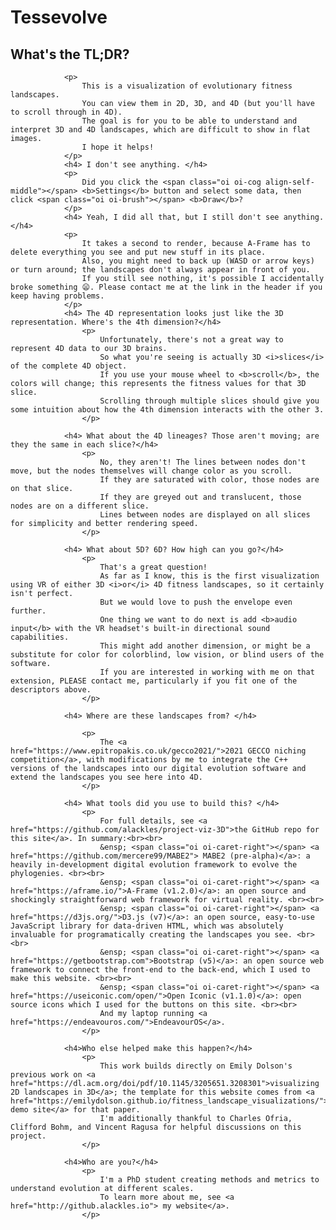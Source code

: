 # Tessevolve

## What's the TL;DR?
				<p>
					This is a visualization of evolutionary fitness landscapes. 
					You can view them in 2D, 3D, and 4D (but you'll have to scroll through in 4D).
					The goal is for you to be able to understand and interpret 3D and 4D landscapes, which are difficult to show in flat images. 
					I hope it helps!
				</p>
				<h4> I don't see anything. </h4>
				<p>
					Did you click the <span class="oi oi-cog align-self-middle"></span> <b>Settings</b> button and select some data, then click <span class="oi oi-brush"></span> <b>Draw</b>?
				</p>
				<h4> Yeah, I did all that, but I still don't see anything. </h4>
				<p>
					It takes a second to render, because A-Frame has to delete everything you see and put new stuff in its place.
					Also, you might need to back up (WASD or arrow keys) or turn around; the landscapes don't always appear in front of you.
					If you still see nothing, it's possible I accidentally broke something 😦. Please contact me at the link in the header if you keep having problems.
				</p>
          		<h4> The 4D representation looks just like the 3D representation. Where's the 4th dimension?</h4>
          			<p>
          				Unfortunately, there's not a great way to represent 4D data to our 3D brains. 
						So what you're seeing is actually 3D <i>slices</i> of the complete 4D object.
						If you use your mouse wheel to <b>scroll</b>, the colors will change; this represents the fitness values for that 3D slice.
						Scrolling through multiple slices should give you some intuition about how the 4th dimension interacts with the other 3.
   	 	      		</p>

				<h4> What about the 4D lineages? Those aren't moving; are they the same in each slice?</h4>
					<p>
						No, they aren't! The lines between nodes don't move, but the nodes themselves will change color as you scroll.
						If they are saturated with color, those nodes are on that slice.
						If they are greyed out and translucent, those nodes are on a different slice. 
						Lines between nodes are displayed on all slices for simplicity and better rendering speed. 
					</p>

				<h4> What about 5D? 6D? How high can you go?</h4>
					<p>
						That's a great question! 
						As far as I know, this is the first visualization using VR of either 3D <i>or</i> 4D fitness landscapes, so it certainly isn't perfect. 
						But we would love to push the envelope even further. 
						One thing we want to do next is add <b>audio input</b> with the VR headset's built-in directional sound capabilities.
						This might add another dimension, or might be a substitute for color for colorblind, low vision, or blind users of the software.
						If you are interested in working with me on that extension, PLEASE contact me, particularly if you fit one of the descriptors above. 
					</p>

				<h4> Where are these landscapes from? </h4>

					<p>
						The <a href="https://www.epitropakis.co.uk/gecco2021/">2021 GECCO niching competition</a>, with modifications by me to integrate the C++ versions of the landscapes into our digital evolution software and extend the landscapes you see here into 4D.
					</p>

          		<h4> What tools did you use to build this? </h4>
					<p>
						For full details, see <a href="https://github.com/alackles/project-viz-3D">the GitHub repo for this site</a>. In summary:<br><br>
						&ensp; <span class="oi oi-caret-right"></span> <a href="https://github.com/mercere99/MABE2"> MABE2 (pre-alpha)</a>: a heavily in-development digital evolution framework to evolve the phylogenies. <br><br>
						&ensp; <span class="oi oi-caret-right"></span> <a href="https://aframe.io/">A-Frame (v1.2.0)</a>: an open source and shockingly straightforward web framework for virtual reality. <br><br>
						&ensp; <span class="oi oi-caret-right"></span> <a href="https://d3js.org/">D3.js (v7)</a>: an open source, easy-to-use JavaScript library for data-driven HTML, which was absolutely invaluable for programatically creating the landscapes you see. <br><br>
						&ensp; <span class="oi oi-caret-right"></span> <a href="https://getbootstrap.com">Bootstrap (v5)</a>: an open source web framework to connect the front-end to the back-end, which I used to make this website. <br><br>
						&ensp; <span class="oi oi-caret-right"></span> <a href="https://useiconic.com/open/">Open Iconic (v1.1.0)</a>: open source icons which I used for the buttons on this site. <br><br>
						And my laptop running <a href="https://endeavouros.com/">EndeavourOS</a>. 
					</p>

				<h4>Who else helped make this happen?</h4>
					<p>
						This work builds directly on Emily Dolson's previous work on <a href="https://dl.acm.org/doi/pdf/10.1145/3205651.3208301">visualizing 2D landscapes in 3D</a>; the template for this website comes from <a href="https://emilydolson.github.io/fitness_landscape_visualizations/">her demo site</a> for that paper.
            			I'm additionally thankful to Charles Ofria, Clifford Bohm, and Vincent Ragusa for helpful discussions on this project.
					</p>

				<h4>Who are you?</h4>
					<p>
						I'm a PhD student creating methods and metrics to understand evolution at different scales. 
      	    			To learn more about me, see <a href="http://github.alackles.io"> my website</a>.
					</p>

